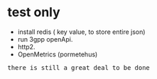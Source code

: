 # test only

- install redis ( key value, to store entire json)
- run 3gpp openApi.
- http2.
- OpenMetrics (pormetehus)



<pre class="file">
there is still a great deal to be done
</pre>


